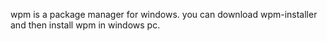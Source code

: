 wpm is a package manager for windows. you can download wpm-installer and then install wpm in windows pc.
